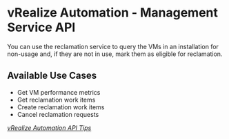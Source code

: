 # vRealize Automation - Management Service API

You can use the reclamation service to query the VMs in an installation for non-usage and, if they are not in use, mark them as eligible for reclamation.

## Available Use Cases

 * Get VM performance metrics
 * Get reclamation work items
 * Create reclamation work items
 * Cancel reclamation requests

 *[vRealize Automation API Tips](../API%20Tips)*